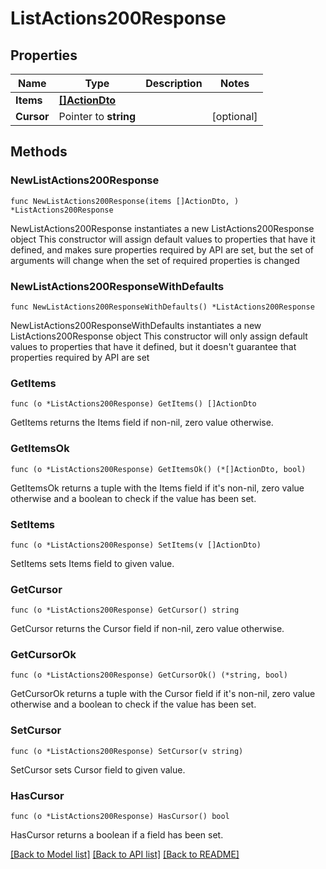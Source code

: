 # ListActions200Response

## Properties

Name | Type | Description | Notes
------------ | ------------- | ------------- | -------------
**Items** | [**[]ActionDto**](ActionDto.md) |  | 
**Cursor** | Pointer to **string** |  | [optional] 

## Methods

### NewListActions200Response

`func NewListActions200Response(items []ActionDto, ) *ListActions200Response`

NewListActions200Response instantiates a new ListActions200Response object
This constructor will assign default values to properties that have it defined,
and makes sure properties required by API are set, but the set of arguments
will change when the set of required properties is changed

### NewListActions200ResponseWithDefaults

`func NewListActions200ResponseWithDefaults() *ListActions200Response`

NewListActions200ResponseWithDefaults instantiates a new ListActions200Response object
This constructor will only assign default values to properties that have it defined,
but it doesn't guarantee that properties required by API are set

### GetItems

`func (o *ListActions200Response) GetItems() []ActionDto`

GetItems returns the Items field if non-nil, zero value otherwise.

### GetItemsOk

`func (o *ListActions200Response) GetItemsOk() (*[]ActionDto, bool)`

GetItemsOk returns a tuple with the Items field if it's non-nil, zero value otherwise
and a boolean to check if the value has been set.

### SetItems

`func (o *ListActions200Response) SetItems(v []ActionDto)`

SetItems sets Items field to given value.


### GetCursor

`func (o *ListActions200Response) GetCursor() string`

GetCursor returns the Cursor field if non-nil, zero value otherwise.

### GetCursorOk

`func (o *ListActions200Response) GetCursorOk() (*string, bool)`

GetCursorOk returns a tuple with the Cursor field if it's non-nil, zero value otherwise
and a boolean to check if the value has been set.

### SetCursor

`func (o *ListActions200Response) SetCursor(v string)`

SetCursor sets Cursor field to given value.

### HasCursor

`func (o *ListActions200Response) HasCursor() bool`

HasCursor returns a boolean if a field has been set.


[[Back to Model list]](../README.md#documentation-for-models) [[Back to API list]](../README.md#documentation-for-api-endpoints) [[Back to README]](../README.md)


